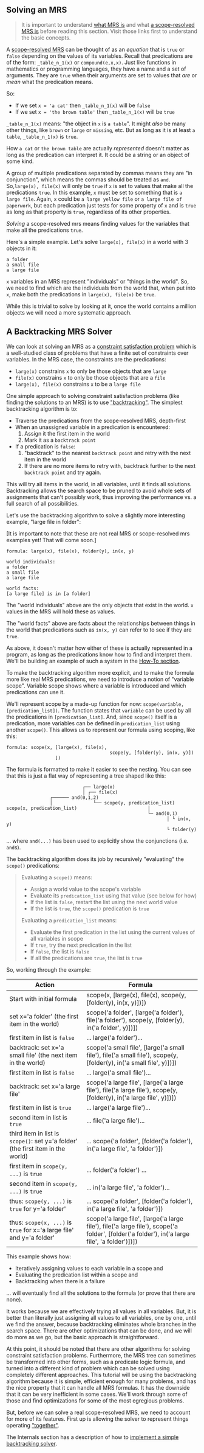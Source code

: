 ## Solving an MRS
> It is important to understand [what MRS is](../mrscon/devhowto0010MRS) and what [a scope-resolved MRS is](../mrscon/devhowto0020WellFormedTree) before reading this section. Visit those links first to understand the basic concepts.

A [scope-resolved MRS](../mrscon/devhowto0020WellFormedTree) can be thought of as an *equation* that is `true` or `false` depending on the values of its variables. Recall that predications are of the form: `_table_n_1(x)` or `compound(e,x,x)`. Just like functions in mathematics or programming languages, they have a name and a set of arguments. They are `true` when their arguments are set to values that *are* or *mean* what the predication means. 

So:

- If we set `x = 'a cat'` then `_table_n_1(x)` will be `false`
- If we set `x = 'the brown table'` then `_table_n_1(x)` will be `true`

`_table_n_1(x)` means: "the object in `x` is `a table`". It might *also* be many other things, like `brown` or `large` or `missing`, etc. But as long as it is at least `a table`, `_table_n_1(x)` is `true`.

How `a cat` or `the brown table` are actually *represented* doesn't matter as long as the predication can interpret it. It could be a string or an object of some kind.

A group of multiple predications separated by commas means they are "in conjunction", which means the commas should be treated as `and`. So,`large(x), file(x)` will only be `true` if `x` is set to values that make all the predications `true`. In this example, `x` must be set to something that is `a large file`. Again, `x` could be `a large yellow file` or `a large file of paperwork`, but each predication just tests for some property of `x` and is `true` as long as that property is `true`, regardless of its other properties.

*Solving* a scope-resolved mrs means finding values for the variables that make all the predications `true`.

Here's a simple example. Let's solve `large(x), file(x)` in a world with 3 objects in it:
~~~
a folder
a small file
a large file
~~~
`x` variables in an MRS represent "individuals" or "things in the world". So, we need to find which are the individuals from the world that, when put into `x`, make both the predications in `large(x), file(x)` be `true`. 

While this is trivial to solve by looking at it, once the world contains a million objects we will need a more systematic approach.

## A Backtracking MRS Solver
We can look at solving an MRS as a [constraint satisfaction problem](https://en.wikipedia.org/wiki/Constraint_satisfaction_problem) which is a well-studied class of problems that have a finite set of constraints over variables. In the MRS case, the constraints are the predications:
- `large(x)` constrains `x` to only be those objects that are `large`
- `file(x)` constrains `x` to only be those objects that are a `file`
- `large(x), file(x)` constrains `x` to be a `large file`

One simple approach to solving constraint satisfaction problems (like finding the solutions to an MRS) is to use ["backtracking"](https://en.wikipedia.org/wiki/Backtracking). The simplest backtracking algorithm is to:

- Traverse the predications from the scope-resolved MRS, depth-first
- When an unassigned variable in a predication is encountered: 
  1) Assign it the first item in the world
  2) Mark it as a `backtrack point`
- If a predication is `false`:
  1) "backtrack" to the nearest `backtrack point` and retry with the next item in the world
  2) If there are no more items to retry with, backtrack further to the next `backtrack point` and try again. 

This will try all items in the world, in all variables, until it finds all solutions. Backtracking allows the search space to be pruned to avoid whole sets of assignments that can't possibly work, thus improving the performance vs. a full search of all possibilities.

Let's use the backtracking algorithm to solve a slightly more interesting example, "large file in folder":

[It is important to note that these are not real MRS or scope-resolved mrs examples yet!  That will come soon.]
~~~
formula: large(x), file(x), folder(y), in(x, y)

world individuals:
a folder
a small file
a large file

world facts:
[a large file] is in [a folder]
~~~
The "world individuals" above are the only objects that exist in the world. `x` values in the MRS will hold these as values.

The "world facts" above are facts about the relationships between things in the world that predications such as `in(x, y)` can refer to to see if they are `true`.

As above, it doesn't matter how either of these is actually represented in a program, as long as the predications know how to find and interpret them. We'll be building an example of such a system in the [How-To section](../pxHowTo/pxHowTo010Overview).

To make the backtracking algorithm more explicit, and to make the formula more like real MRS predications, we need to introduce a notion of "variable scope". Variable scope shows where a variable is introduced and which predications can use it. 

We'll represent scope by a made-up function for now: `scope(variable, [predication_list])`. The function states that `variable` can be used by all the predications in `[predication_list]`. And, since `scope()` itself is a predication, more variables can be defined in `predication_list` using another `scope()`. This allows us to represent our formula using scoping, like this:

~~~
formula: scope(x, [large(x), file(x), 
                                      scope(y, [folder(y), in(x, y)])
                  ])
~~~
The formula is formatted to make it easier to see the nesting. You can see that this is just a flat way of representing a tree shaped like this:

~~~
                            ┌── large(x)
                            │ ┌── file(x) 
                ┌────── and(0,1,2)
                │               └── scope(y, predication_list)
scope(x, predication_list)                          │
                                                    └─ and(0,1)
                                                           │ └ in(x, y)
                                                           └ folder(y)
~~~
... where `and(...)` has been used to explicitly show the conjunctions (i.e. `and`s).


The backtracking algorithm does its job by recursively "evaluating" the `scope()` predications:

> Evaluating a `scope()` means:
> - Assign a world value to the scope's variable
> - Evaluate its `predication_list` using that value (see below for how)
> - If the list is `false`, restart the list using the next world value
> - If the list is `true`, the `scope()` predication is `true`
> 
> Evaluating a `predication_list` means:
> - Evaluate the first predication in the list using the current values of all variables in scope
> - If `true`, try the next predication in the list
> - If `false`, the list is `false`
> - If all the predications are `true`, the list is `true`

So, working through the example:

|Action|Formula|
|---|---|
|Start with initial formula |    scope(x, [large(x), file(x), scope(y, [folder(y), in(x, y)])]) |
|set x='a folder' (the first item in the world) |    scope('a folder', [large('a folder'), file('a folder'), scope(y, [folder(y), in('a folder', y)])]) |
|first item in list is `false`|    ... large('a folder')...|
|backtrack: set x='a small file' (the next item in the world) |    scope('a small file', [large('a small file'), file('a small file'), scope(y, [folder(y), in('a small file', y)])]) |
|first item in list is `false`|    ... large('a small file')...|
|backtrack: set x='a large file' |    scope('a large file', [large('a large file'), file('a large file'), scope(y, [folder(y), in('a large file', y)])]) |
|first item in list is `true`| ... large('a large file')...|
|second item in list is `true`| ... file('a large file')...|
|third item in list is `scope()`: set y='a folder' (the first item in the world)|    ...  scope('a folder', [folder('a folder'), in('a large file', 'a folder')])|
|first item in `scope(y, ...)` is `true`|    ... folder('a folder') ...|
|second item in `scope(y, ...)` is `true`|    ... in('a large file', 'a folder')...|
|thus: `scope(y, ...)` is `true` for y='a folder'|    ...  scope('a folder', [folder('a folder'), in('a large file', 'a folder')])|
|thus: `scope(x, ...)` is `true` for x='a large file' and y='a folder'|scope('a large file', [large('a large file'), file('a large file'), scope('a folder', [folder('a folder'), in('a large file', 'a folder')])])|

This example shows how:

- Iteratively assigning values to each variable in a scope and
- Evaluating the predication list within a scope and
- Backtracking when there is a failure

... will eventually find all the solutions to the formula (or prove that there are none). 

It works because we are effectively trying all values in all variables. But, it is better than literally just assigning all values to all variables, one by one, until we find the answer, because backtracking eliminates whole branches in the search space. There are other optimizations that can be done, and we will do more as we go, but the basic approach is straightforward.

At this point, it should be noted that there are other algorithms for solving constraint satisfaction problems. Furthermore, the MRS tree can sometimes be transformed into other forms, such as a predicate logic formula, and turned into a different kind of problem which can be solved using completely different approaches. This tutorial will be using the backtracking algorithm because it is simple, efficient enough for many problems, and has the nice property that it can handle all MRS formulas. It has the downside that it can be very inefficient in some cases. We'll work through some of those and find optimizations for some of the most egregious problems.

But, before we can solve a real scope-resolved MRS, we need to account for more of its features. First up is allowing the solver to represent things operating ["together"](devcon0020MRSSolverSets).

The Internals section has a description of how to [implement a simple backtracking solver](../pxint/pxint0040BuildSolver).
